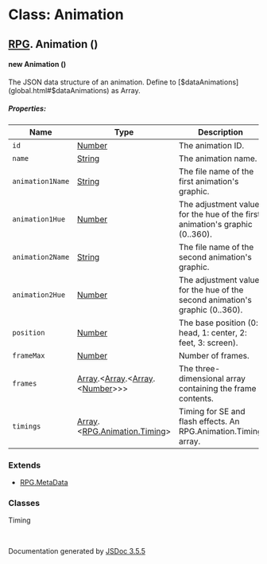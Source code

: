 # Class: Animation

## [RPG](RPG.md).  Animation ()

#### new Animation ()

The JSON data structure of an animation. Define to [$dataAnimations](global.html#$dataAnimations) as Array.

##### Properties:

| Name | Type | Description |
| --- | --- | --- |
| `id` | [Number](Number.md) | The animation ID. |
| `name` | [String](String.md) | The animation name. |
| `animation1Name` | [String](String.md) | The file name of the first animation's graphic. |
| `animation1Hue` | [Number](Number.md) | The adjustment value for the hue of the first animation's graphic (0..360). |
| `animation2Name` | [String](String.md) | The file name of the second animation's graphic. |
| `animation2Hue` | [Number](Number.md) | The adjustment value for the hue of the second animation's graphic (0..360). |
| `position` | [Number](Number.md) | The base position (0: head, 1: center, 2: feet, 3: screen). |
| `frameMax` | [Number](Number.md) | Number of frames. |
| `frames` | [Array](Array.md).<[Array](Array.md).<[Array](Array.md).<[Number](Number.md)>>> | The three-dimensional array containing the frame contents. |
| `timings` | [Array](Array.md).<[RPG.Animation.Timing](RPG.Animation.Timing.md)> | Timing for SE and flash effects. An RPG.Animation.Timing array. |

<dl>
</dl>

### Extends

* [RPG.MetaData](RPG.MetaData.md)

### Classes

<dl>
                    <dt><a>Timing</a></dt>
                    <dd></dd>
                </dl>
 <br>

  Documentation generated by [JSDoc 3.5.5](https://github.com/jsdoc3/jsdoc)
